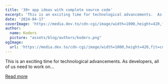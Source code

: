 ```yaml
---
title: '30+ app ideas with complete source code'
excerpt: 'This is an exciting time for technological advancements.  As developers, all of us need to work on...'
date: '2024-04-17'
coverImage: 'https://media.dev.to/cdn-cgi/image/width=1000,height=420,fit=cover,gravity=auto,format=auto/https%3A%2F%2Fdev-to-uploads.s3.amazonaws.com%2Fuploads%2Farticles%2F36i80aifmnplhnghbt1w.gif'
author:
  name: Koders
  picture: "assets/blog/authors/koders.png"
ogImage:
  url: 'https://media.dev.to/cdn-cgi/image/width=1000,height=420,fit=cover,gravity=auto,format=auto/https%3A%2F%2Fdev-to-uploads.s3.amazonaws.com%2Fuploads%2Farticles%2F36i80aifmnplhnghbt1w.gif'
---
```


This is an exciting time for technological advancements.  As developers, all of us need to work on...

[Read more](https://dev.to/copilotkit/30-app-ideas-with-complete-source-code-5f76)
